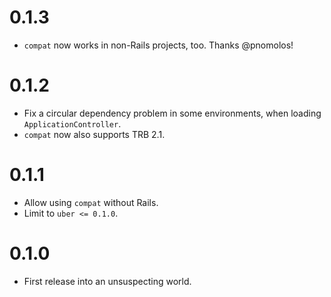# 0.1.3

* `compat` now works in non-Rails projects, too. Thanks @pnomolos!

# 0.1.2

* Fix a circular dependency problem in some environments, when loading `ApplicationController`.
* `compat` now also supports TRB 2.1.

# 0.1.1

* Allow using `compat` without Rails.
* Limit to `uber <= 0.1.0`.

# 0.1.0

* First release into an unsuspecting world.
